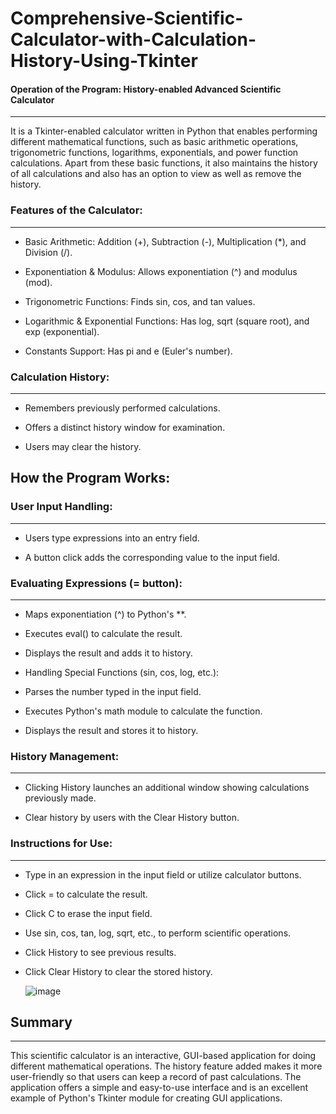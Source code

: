 # Comprehensive-Scientific-Calculator-with-Calculation-History-Using-Tkinter
#### Operation of the Program: History-enabled Advanced Scientific Calculator
---
It is a Tkinter-enabled calculator written in Python that enables performing different mathematical functions, such as basic arithmetic operations, trigonometric functions, logarithms, exponentials, and power function calculations. Apart from these basic functions, it also maintains the history of all calculations and also has an option to view as well as remove the history.

### Features of the Calculator:
------
- Basic Arithmetic: Addition (+), Subtraction (-), Multiplication (*), and Division (/).

- Exponentiation & Modulus: Allows exponentiation (^) and modulus (mod).

- Trigonometric Functions: Finds sin, cos, and tan values.

- Logarithmic & Exponential Functions: Has log, sqrt (square root), and exp (exponential).

- Constants Support: Has pi and e (Euler's number).

### Calculation History:
---

- Remembers previously performed calculations.

- Offers a distinct history window for examination.

- Users may clear the history.

## How the Program Works:

### User Input Handling:
----

- Users type expressions into an entry field.

- A button click adds the corresponding value to the input field.

### Evaluating Expressions (= button):
---
- Maps exponentiation (^) to Python's **.

- Executes eval() to calculate the result.

- Displays the result and adds it to history.

- Handling Special Functions (sin, cos, log, etc.):

- Parses the number typed in the input field.

- Executes Python's math module to calculate the function.

- Displays the result and stores it to history.

### History Management:
---

- Clicking History launches an additional window showing calculations previously made.

- Clear history by users with the Clear History button.

### Instructions for Use:
---
- Type in an expression in the input field or utilize calculator buttons.

- Click = to calculate the result.

- Click C to erase the input field.

- Use sin, cos, tan, log, sqrt, etc., to perform scientific operations.

- Click History to see previous results.

- Click Clear History to clear the stored history.

  
  ![image](https://github.com/user-attachments/assets/66056ccc-874d-4c9c-882b-27d930e5ded7)


## Summary
---
This scientific calculator is an interactive, GUI-based application for doing different mathematical operations. The history feature added makes it more user-friendly so that users can keep a record of past calculations. The application offers a simple and easy-to-use interface and is an excellent example of Python's Tkinter module for creating GUI applications.

